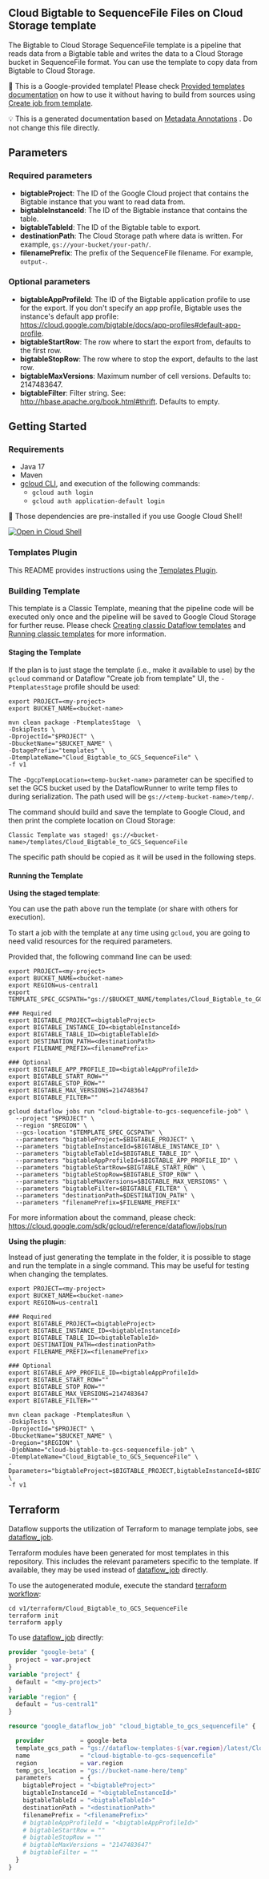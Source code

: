 
Cloud Bigtable to SequenceFile Files on Cloud Storage template
---
The Bigtable to Cloud Storage SequenceFile template is a pipeline that reads data
from a Bigtable table and writes the data to a Cloud Storage bucket in
SequenceFile format. You can use the template to copy data from Bigtable to Cloud
Storage.


:memo: This is a Google-provided template! Please
check [Provided templates documentation](https://cloud.google.com/dataflow/docs/guides/templates/provided/bigtable-to-sequencefile)
on how to use it without having to build from sources using [Create job from template](https://console.cloud.google.com/dataflow/createjob?template=Cloud_Bigtable_to_GCS_SequenceFile).

:bulb: This is a generated documentation based
on [Metadata Annotations](https://github.com/GoogleCloudPlatform/DataflowTemplates/blob/main/contributor-docs/code-contributions.md#metadata-annotations)
. Do not change this file directly.

## Parameters

### Required parameters

* **bigtableProject**: The ID of the Google Cloud project that contains the Bigtable instance that you want to read data from.
* **bigtableInstanceId**: The ID of the Bigtable instance that contains the table.
* **bigtableTableId**: The ID of the Bigtable table to export.
* **destinationPath**: The Cloud Storage path where data is written. For example, `gs://your-bucket/your-path/`.
* **filenamePrefix**: The prefix of the SequenceFile filename. For example, `output-`.

### Optional parameters

* **bigtableAppProfileId**: The ID of the Bigtable application profile to use for the export. If you don't specify an app profile, Bigtable uses the instance's default app profile: https://cloud.google.com/bigtable/docs/app-profiles#default-app-profile.
* **bigtableStartRow**: The row where to start the export from, defaults to the first row.
* **bigtableStopRow**: The row where to stop the export, defaults to the last row.
* **bigtableMaxVersions**: Maximum number of cell versions. Defaults to: 2147483647.
* **bigtableFilter**: Filter string. See: http://hbase.apache.org/book.html#thrift. Defaults to empty.



## Getting Started

### Requirements

* Java 17
* Maven
* [gcloud CLI](https://cloud.google.com/sdk/gcloud), and execution of the
  following commands:
  * `gcloud auth login`
  * `gcloud auth application-default login`

:star2: Those dependencies are pre-installed if you use Google Cloud Shell!

[![Open in Cloud Shell](http://gstatic.com/cloudssh/images/open-btn.svg)](https://console.cloud.google.com/cloudshell/editor?cloudshell_git_repo=https%3A%2F%2Fgithub.com%2FGoogleCloudPlatform%2FDataflowTemplates.git&cloudshell_open_in_editor=v1/src/main/java/com/google/cloud/bigtable/beam/sequencefiles/ExportJob.java)

### Templates Plugin

This README provides instructions using
the [Templates Plugin](https://github.com/GoogleCloudPlatform/DataflowTemplates#templates-plugin).

### Building Template

This template is a Classic Template, meaning that the pipeline code will be
executed only once and the pipeline will be saved to Google Cloud Storage for
further reuse. Please check [Creating classic Dataflow templates](https://cloud.google.com/dataflow/docs/guides/templates/creating-templates)
and [Running classic templates](https://cloud.google.com/dataflow/docs/guides/templates/running-templates)
for more information.

#### Staging the Template

If the plan is to just stage the template (i.e., make it available to use) by
the `gcloud` command or Dataflow "Create job from template" UI,
the `-PtemplatesStage` profile should be used:

```shell
export PROJECT=<my-project>
export BUCKET_NAME=<bucket-name>

mvn clean package -PtemplatesStage  \
-DskipTests \
-DprojectId="$PROJECT" \
-DbucketName="$BUCKET_NAME" \
-DstagePrefix="templates" \
-DtemplateName="Cloud_Bigtable_to_GCS_SequenceFile" \
-f v1
```

The `-DgcpTempLocation=<temp-bucket-name>` parameter can be specified to set the GCS bucket used by the DataflowRunner to write
temp files to during serialization. The path used will be `gs://<temp-bucket-name>/temp/`.

The command should build and save the template to Google Cloud, and then print
the complete location on Cloud Storage:

```
Classic Template was staged! gs://<bucket-name>/templates/Cloud_Bigtable_to_GCS_SequenceFile
```

The specific path should be copied as it will be used in the following steps.

#### Running the Template

**Using the staged template**:

You can use the path above run the template (or share with others for execution).

To start a job with the template at any time using `gcloud`, you are going to
need valid resources for the required parameters.

Provided that, the following command line can be used:

```shell
export PROJECT=<my-project>
export BUCKET_NAME=<bucket-name>
export REGION=us-central1
export TEMPLATE_SPEC_GCSPATH="gs://$BUCKET_NAME/templates/Cloud_Bigtable_to_GCS_SequenceFile"

### Required
export BIGTABLE_PROJECT=<bigtableProject>
export BIGTABLE_INSTANCE_ID=<bigtableInstanceId>
export BIGTABLE_TABLE_ID=<bigtableTableId>
export DESTINATION_PATH=<destinationPath>
export FILENAME_PREFIX=<filenamePrefix>

### Optional
export BIGTABLE_APP_PROFILE_ID=<bigtableAppProfileId>
export BIGTABLE_START_ROW=""
export BIGTABLE_STOP_ROW=""
export BIGTABLE_MAX_VERSIONS=2147483647
export BIGTABLE_FILTER=""

gcloud dataflow jobs run "cloud-bigtable-to-gcs-sequencefile-job" \
  --project "$PROJECT" \
  --region "$REGION" \
  --gcs-location "$TEMPLATE_SPEC_GCSPATH" \
  --parameters "bigtableProject=$BIGTABLE_PROJECT" \
  --parameters "bigtableInstanceId=$BIGTABLE_INSTANCE_ID" \
  --parameters "bigtableTableId=$BIGTABLE_TABLE_ID" \
  --parameters "bigtableAppProfileId=$BIGTABLE_APP_PROFILE_ID" \
  --parameters "bigtableStartRow=$BIGTABLE_START_ROW" \
  --parameters "bigtableStopRow=$BIGTABLE_STOP_ROW" \
  --parameters "bigtableMaxVersions=$BIGTABLE_MAX_VERSIONS" \
  --parameters "bigtableFilter=$BIGTABLE_FILTER" \
  --parameters "destinationPath=$DESTINATION_PATH" \
  --parameters "filenamePrefix=$FILENAME_PREFIX"
```

For more information about the command, please check:
https://cloud.google.com/sdk/gcloud/reference/dataflow/jobs/run


**Using the plugin**:

Instead of just generating the template in the folder, it is possible to stage
and run the template in a single command. This may be useful for testing when
changing the templates.

```shell
export PROJECT=<my-project>
export BUCKET_NAME=<bucket-name>
export REGION=us-central1

### Required
export BIGTABLE_PROJECT=<bigtableProject>
export BIGTABLE_INSTANCE_ID=<bigtableInstanceId>
export BIGTABLE_TABLE_ID=<bigtableTableId>
export DESTINATION_PATH=<destinationPath>
export FILENAME_PREFIX=<filenamePrefix>

### Optional
export BIGTABLE_APP_PROFILE_ID=<bigtableAppProfileId>
export BIGTABLE_START_ROW=""
export BIGTABLE_STOP_ROW=""
export BIGTABLE_MAX_VERSIONS=2147483647
export BIGTABLE_FILTER=""

mvn clean package -PtemplatesRun \
-DskipTests \
-DprojectId="$PROJECT" \
-DbucketName="$BUCKET_NAME" \
-Dregion="$REGION" \
-DjobName="cloud-bigtable-to-gcs-sequencefile-job" \
-DtemplateName="Cloud_Bigtable_to_GCS_SequenceFile" \
-Dparameters="bigtableProject=$BIGTABLE_PROJECT,bigtableInstanceId=$BIGTABLE_INSTANCE_ID,bigtableTableId=$BIGTABLE_TABLE_ID,bigtableAppProfileId=$BIGTABLE_APP_PROFILE_ID,bigtableStartRow=$BIGTABLE_START_ROW,bigtableStopRow=$BIGTABLE_STOP_ROW,bigtableMaxVersions=$BIGTABLE_MAX_VERSIONS,bigtableFilter=$BIGTABLE_FILTER,destinationPath=$DESTINATION_PATH,filenamePrefix=$FILENAME_PREFIX" \
-f v1
```

## Terraform

Dataflow supports the utilization of Terraform to manage template jobs,
see [dataflow_job](https://registry.terraform.io/providers/hashicorp/google/latest/docs/resources/dataflow_job).

Terraform modules have been generated for most templates in this repository. This includes the relevant parameters
specific to the template. If available, they may be used instead of
[dataflow_job](https://registry.terraform.io/providers/hashicorp/google/latest/docs/resources/dataflow_job)
directly.

To use the autogenerated module, execute the standard
[terraform workflow](https://developer.hashicorp.com/terraform/intro/core-workflow):

```shell
cd v1/terraform/Cloud_Bigtable_to_GCS_SequenceFile
terraform init
terraform apply
```

To use
[dataflow_job](https://registry.terraform.io/providers/hashicorp/google/latest/docs/resources/dataflow_job)
directly:

```terraform
provider "google-beta" {
  project = var.project
}
variable "project" {
  default = "<my-project>"
}
variable "region" {
  default = "us-central1"
}

resource "google_dataflow_job" "cloud_bigtable_to_gcs_sequencefile" {

  provider          = google-beta
  template_gcs_path = "gs://dataflow-templates-${var.region}/latest/Cloud_Bigtable_to_GCS_SequenceFile"
  name              = "cloud-bigtable-to-gcs-sequencefile"
  region            = var.region
  temp_gcs_location = "gs://bucket-name-here/temp"
  parameters        = {
    bigtableProject = "<bigtableProject>"
    bigtableInstanceId = "<bigtableInstanceId>"
    bigtableTableId = "<bigtableTableId>"
    destinationPath = "<destinationPath>"
    filenamePrefix = "<filenamePrefix>"
    # bigtableAppProfileId = "<bigtableAppProfileId>"
    # bigtableStartRow = ""
    # bigtableStopRow = ""
    # bigtableMaxVersions = "2147483647"
    # bigtableFilter = ""
  }
}
```
